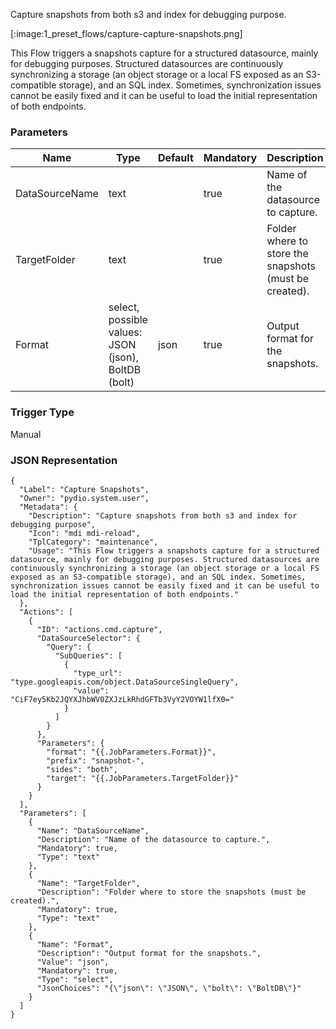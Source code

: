 
Capture snapshots from both s3 and index for debugging purpose.

[:image:1_preset_flows/capture-capture-snapshots.png]

This Flow triggers a snapshots capture for a structured datasource, mainly for debugging purposes. Structured datasources are continuously synchronizing a storage (an object storage or a local FS exposed as an S3-compatible storage), and an SQL index. Sometimes, synchronization issues cannot be easily fixed and it can be useful to load the initial representation of both endpoints.

### Parameters

|Name|Type|Default|Mandatory|Description|
|----|----|-------|---------|-----------|
|DataSourceName|text||true|Name of the datasource to capture.|
|TargetFolder|text||true|Folder where to store the snapshots (must be created).|
|Format|select, possible values: JSON (json), BoltDB (bolt)|json|true|Output format for the snapshots.|



### Trigger Type
Manual

### JSON Representation

```
{
  "Label": "Capture Snapshots",
  "Owner": "pydio.system.user",
  "Metadata": {
    "Description": "Capture snapshots from both s3 and index for debugging purpose",
    "Icon": "mdi mdi-reload",
    "TplCategory": "maintenance",
    "Usage": "This Flow triggers a snapshots capture for a structured datasource, mainly for debugging purposes. Structured datasources are continuously synchronizing a storage (an object storage or a local FS exposed as an S3-compatible storage), and an SQL index. Sometimes, synchronization issues cannot be easily fixed and it can be useful to load the initial representation of both endpoints."
  },
  "Actions": [
    {
      "ID": "actions.cmd.capture",
      "DataSourceSelector": {
        "Query": {
          "SubQueries": [
            {
              "type_url": "type.googleapis.com/object.DataSourceSingleQuery",
              "value": "CiF7ey5Kb2JQYXJhbWV0ZXJzLkRhdGFTb3VyY2VOYW1lfX0="
            }
          ]
        }
      },
      "Parameters": {
        "format": "{{.JobParameters.Format}}",
        "prefix": "snapshot-",
        "sides": "both",
        "target": "{{.JobParameters.TargetFolder}}"
      }
    }
  ],
  "Parameters": [
    {
      "Name": "DataSourceName",
      "Description": "Name of the datasource to capture.",
      "Mandatory": true,
      "Type": "text"
    },
    {
      "Name": "TargetFolder",
      "Description": "Folder where to store the snapshots (must be created).",
      "Mandatory": true,
      "Type": "text"
    },
    {
      "Name": "Format",
      "Description": "Output format for the snapshots.",
      "Value": "json",
      "Mandatory": true,
      "Type": "select",
      "JsonChoices": "{\"json\": \"JSON\", \"bolt\": \"BoltDB\"}"
    }
  ]
}
```
